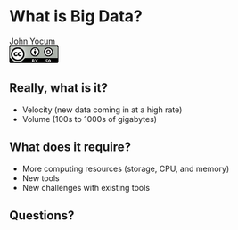 # What is Big Data?
John Yocum  
![CC BY-SA 4.0](../images/cc_by-sa_4.png)  



## Really, what is it?

- Velocity (new data coming in at a high rate)
- Volume (100s to 1000s of gigabytes)

## What does it require?

- More computing resources (storage, CPU, and memory)
- New tools
- New challenges with existing tools

## Questions?
